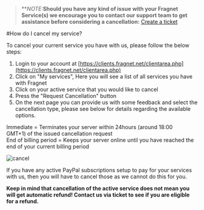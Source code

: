 
> **_NOTE:_**Should you have any kind of issue with your Fragnet Service(s) we encourage you to contact our support team to get assistance before considering a cancellation:** [Create a ticket](https://clients.fragnet.net/supporttickets.php)

#How do I cancel my service?
  
To cancel your current service you have with us, please follow the below steps:  
  
1) Login to your account at [https://clients.fragnet.net/clientarea.php](https://clients.fragnet.net/clientarea.php)  
2) Click on "My services", Here you will see a list of all services you have with Fragnet  
3) Click on your active service that you would like to cancel  
4) Press the "Request Cancellation" button  
5) On the next page you can provide us with some feedback and select the cancellation type, please see below for details regarding the available options.  
  
Immediate = Terminates your server within 24hours (around 18:00 GMT+1) of the issued cancellation request  
End of billing period = Keeps your server online until you have reached the end of your current billing period

![cancel](../images/cancel.gif)

  
If you have any active PayPal subscriptions setup to pay for your services with us, then you will have to cancel those as we cannot do this for you. 

**Keep in mind that cancellation of the active service does not mean you will get automatic refund! Contact us via ticket to see if you are eligible for a refund.**